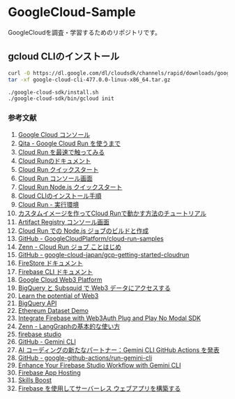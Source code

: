 # GoogleCloud-Sample
GoogleCloudを調査・学習するためのリポジトリです。

## gcloud CLIのインストール

```bash
curl -O https://dl.google.com/dl/cloudsdk/channels/rapid/downloads/google-cloud-cli-477.0.0-linux-x86_64.tar.gz
tar -xf google-cloud-cli-477.0.0-linux-x86_64.tar.gz
```

```bash
./google-cloud-sdk/install.sh
./google-cloud-sdk/bin/gcloud init
```

### 参考文献
1. [Google Cloud コンソール](https://console.cloud.google.com/)
2. [Qita - Google Cloud Run を使うまで](https://qiita.com/massie_g/items/5a9ce514eaa7c460b5e3)
3. [Cloud Run を最速で触ってみる](https://medium.com/google-cloud-jp/cloud-run-%E3%82%92%E6%9C%80%E9%80%9F%E3%81%A7%E8%A7%A6%E3%81%A3%E3%81%A6%E3%81%BF%E3%82%8B-6e42021307d4)
4. [Cloud Runのドキュメント](https://cloud.google.com/run/docs?hl=ja)
5. [Cloud Run クイックスタート](https://cloud.google.com/run/docs/quickstarts/deploy-container?hl=ja)
6. [Cloud Run コンソール画面](https://console.cloud.google.com/run?hl=ja&project=lyrical-art-273306)
7. [Cloud Run Node.js クイックスタート](https://cloud.google.com/run/docs/quickstarts/build-and-deploy/deploy-nodejs-service?hl=ja)
8. [Cloud CLIのインストール手順](https://cloud.google.com/sdk/docs/install?hl=JA)
9. [Cloud Run - 実行環境](https://cloud.google.com/run/docs/about-execution-environments?hl=ja)
10. [カスタムイメージを作ってCloud Runで動かす方法のチュートリアル](https://cloud.google.com/run/docs/tutorials/system-packages?hl=ja)
11. [Artifact Registry コンソール画面](https://console.cloud.google.com/artifacts/browse/lyrical-art-273306?hl=ja&project=lyrical-art-273306)
12. [Cloud Run での Node.js ジョブのビルドと作成](https://cloud.google.com/run/docs/quickstarts/jobs/build-create-nodejs?hl=ja)
13. [GitHub - GoogleCloudPlatform/cloud-run-samples](https://github.com/GoogleCloudPlatform/cloud-run-samples)
14. [Zenn - Cloud Run ジョブ ことはじめ](https://zenn.dev/google_cloud_jp/articles/cloudrun-jobs-basic)
15. [GitHub - google-cloud-japan/gcp-getting-started-cloudrun](https://github.com/google-cloud-japan/gcp-getting-started-cloudrun)
16. [FireStore ドキュメント](https://firebase.google.com/docs/firestore?hl=ja)
17. [Firebase CLI ドキュメント](https://firebase.google.com/docs/cli?hl=ja)
18. [Google Cloud Web3 Platform](https://cloud.google.com/application/web3/)
19. [BigQuery と Subsquid で Web3 データにアクセスする](https://cloud.google.com/blog/ja/products/data-analytics/how-to-unlock-web3-data-with-bigquery-and-subsquid)
20. [Learn the potential of Web3](https://cloud.google.com/application/web3/learn)
21. [BigQuery API](https://cloud.google.com/bigquery/docs/reference/rest/?apix=true)
22. [Ethereum Dataset Demo](https://lookerstudio.google.com/reporting/b096fec8-9139-4782-99d2-4f95f8df06c9/page/p_iwchky6d5c)
23. [Integrate Firebase with Web3Auth Plug and Play No Modal SDK](https://web3auth.io/docs/guides/firebase)
24. [Zenn - LangGraphの基本的な使い方](https://zenn.dev/pharmax/articles/8796b892eed183)
25. [firebase studio](https://firebase.studio/)
26. [GitHub - Gemini CLI](https://github.com/google-gemini/gemini-cli)
27. [AI コーディングの新たなパートナー：Gemini CLI GitHub Actions を発表](https://cloud.google.com/blog/ja/topics/developers-practitioners/introducing-gemini-cli-github-actions)
28. [GitHub - google-github-actions/run-gemini-cli](https://github.com/google-github-actions/run-gemini-cli)
29. [Enhance Your Firebase Studio Workflow with Gemini CLI](https://firebase.blog/posts/2025/07/firebase-studio-gemini-cli/)
30. [Firebase App Hosting](https://firebase.google.com/docs/app-hosting?hl=ja)
31. [Skills Boost](https://www.cloudskillsboost.google/)
32. [Firebase を使用してサーバーレス ウェブアプリを構築する](https://www.cloudskillsboost.google/focuses/8391?catalog_rank=%7B%22rank%22%3A2%2C%22num_filters%22%3A0%2C%22has_search%22%3Atrue%7D&parent=catalog&search_id=50565854)
